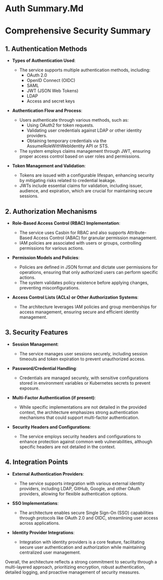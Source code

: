 # Auth Summary.Md

# Comprehensive Security Summary

## 1. Authentication Methods
- **Types of Authentication Used**:
  - The service supports multiple authentication methods, including:
    - OAuth 2.0
    - OpenID Connect (OIDC)
    - SAML
    - JWT (JSON Web Tokens)
    - LDAP
    - Access and secret keys
  
- **Authentication Flow and Process**:
  - Users authenticate through various methods, such as:
    - Using OAuth2 for token requests.
    - Validating user credentials against LDAP or other identity providers.
    - Obtaining temporary credentials via the AssumeRoleWithWebIdentity API or STS.
  - The system employs claims management through JWT, ensuring proper access control based on user roles and permissions.
  
- **Token Management and Validation**:
  - Tokens are issued with a configurable lifespan, enhancing security by mitigating risks related to credential leakage.
  - JWTs include essential claims for validation, including issuer, audience, and expiration, which are crucial for maintaining secure sessions.

## 2. Authorization Mechanisms
- **Role-Based Access Control (RBAC) Implementation**:
  - The service uses Casbin for RBAC and also supports Attribute-Based Access Control (ABAC) for granular permission management.
  - IAM policies are associated with users or groups, controlling permissions for various actions.

- **Permission Models and Policies**:
  - Policies are defined in JSON format and dictate user permissions for operations, ensuring that only authorized users can perform specific actions.
  - The system validates policy existence before applying changes, preventing misconfigurations.

- **Access Control Lists (ACLs) or Other Authorization Systems**:
  - The architecture leverages IAM policies and group memberships for access management, ensuring secure and efficient identity management.

## 3. Security Features
- **Session Management**:
  - The service manages user sessions securely, including session timeouts and token expiration to prevent unauthorized access.

- **Password/Credential Handling**:
  - Credentials are managed securely, with sensitive configurations stored in environment variables or Kubernetes secrets to prevent exposure.

- **Multi-Factor Authentication (if present)**:
  - While specific implementations are not detailed in the provided context, the architecture emphasizes strong authentication mechanisms that could support multi-factor authentication.

- **Security Headers and Configurations**:
  - The service employs security headers and configurations to enhance protection against common web vulnerabilities, although specific headers are not detailed in the context.

## 4. Integration Points
- **External Authentication Providers**:
  - The service supports integration with various external identity providers, including LDAP, GitHub, Google, and other OAuth providers, allowing for flexible authentication options.

- **SSO Implementations**:
  - The architecture enables secure Single Sign-On (SSO) capabilities through protocols like OAuth 2.0 and OIDC, streamlining user access across applications.

- **Identity Provider Integrations**:
  - Integration with identity providers is a core feature, facilitating secure user authentication and authorization while maintaining centralized user management.

Overall, the architecture reflects a strong commitment to security through a multi-layered approach, prioritizing encryption, robust authentication, detailed logging, and proactive management of security measures.